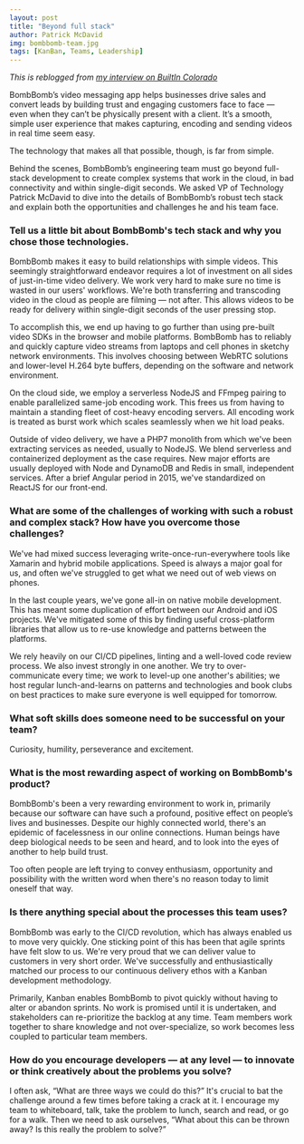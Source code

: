 ```yaml
---
layout: post
title: "Beyond full stack"
author: Patrick McDavid
img: bombbomb-team.jpg
tags: [KanBan, Teams, Leadership]
---
```


_This is reblogged from [my interview on BuiltIn Colorado](https://www.builtincolorado.com/2018/06/29/inside-bombbomb-dev-team-colorado-springs)_

BombBomb’s video messaging app helps businesses drive sales and convert leads by building trust and engaging customers face to face — even when they can’t be physically present with a client. It’s a smooth, simple user experience that makes capturing, encoding and sending videos in real time seem easy.

The technology that makes all that possible, though, is far from simple.

Behind the scenes, BombBomb’s engineering team must go beyond full-stack development to create complex systems that work in the cloud, in bad connectivity and within single-digit seconds. We asked VP of Technology Patrick McDavid to dive into the details of BombBomb’s robust tech stack and explain both the opportunities and challenges he and his team face.

### Tell us a little bit about BombBomb's tech stack and why you chose those technologies.

BombBomb makes it easy to build relationships with simple videos. This seemingly straightforward endeavor requires a lot of investment on all sides of just-in-time video delivery. We work very hard to make sure no time is wasted in our users' workflows. We're both transferring and transcoding video in the cloud as people are filming — not after. This allows videos to be ready for delivery within single-digit seconds of the user pressing stop.

To accomplish this, we end up having to go further than using pre-built video SDKs in the browser and mobile platforms. BombBomb has to reliably and quickly capture video streams from laptops and cell phones in sketchy network environments. This involves choosing between WebRTC solutions and lower-level H.264 byte buffers, depending on the software and network environment.

On the cloud side, we employ a serverless NodeJS and FFmpeg pairing to enable parallelized same-job encoding work. This frees us from having to maintain a standing fleet of cost-heavy encoding servers. All encoding work is treated as burst work which scales seamlessly when we hit load peaks.

Outside of video delivery, we have a PHP7 monolith from which we've been extracting services as needed, usually to NodeJS. We blend serverless and containerized deployment as the case requires. New major efforts are usually deployed with Node and DynamoDB and Redis in small, independent services. After a brief Angular period in 2015, we've standardized on ReactJS for our front-end.

### What are some of the challenges of working with such a robust and complex stack? How have you overcome those challenges?

We've had mixed success leveraging write-once-run-everywhere tools like Xamarin and hybrid mobile applications. Speed is always a major goal for us, and often we've struggled to get what we need out of web views on phones.

In the last couple years, we've gone all-in on native mobile development. This has meant some duplication of effort between our Android and iOS projects. We've mitigated some of this by finding useful cross-platform libraries that allow us to re-use knowledge and patterns between the platforms.

We rely heavily on our CI/CD pipelines, linting and a well-loved code review process. We also invest strongly in one another. We try to over-communicate every time; we work to level-up one another's abilities; we host regular lunch-and-learns on patterns and technologies and book clubs on best practices to make sure everyone is well equipped for tomorrow.

### What soft skills does someone need to be successful on your team?

Curiosity, humility, perseverance and excitement.

 
### What is the most rewarding aspect of working on BombBomb's product?

BombBomb's been a very rewarding environment to work in, primarily because our software can have such a profound, positive effect on people’s lives and businesses. Despite our highly connected world, there's an epidemic of facelessness in our online connections. Human beings have deep biological needs to be seen and heard, and to look into the eyes of another to help build trust.

Too often people are left trying to convey enthusiasm, opportunity and possibility with the written word when there's no reason today to limit oneself that way.

 

### Is there anything special about the processes this team uses?

BombBomb was early to the CI/CD revolution, which has always enabled us to move very quickly. One sticking point of this has been that agile sprints have felt slow to us. We're very proud that we can deliver value to customers in very short order. We've successfully and enthusiastically matched our process to our continuous delivery ethos with a Kanban development methodology.

Primarily, Kanban enables BombBomb to pivot quickly without having to alter or abandon sprints. No work is promised until it is undertaken, and stakeholders can re-prioritize the backlog at any time. Team members work together to share knowledge and not over-specialize, so work becomes less coupled to particular team members.

### How do you encourage developers  — at any level — to innovate or think creatively about the problems you solve?

I often ask, “What are three ways we could do this?” It's crucial to bat the challenge around a few times before taking a crack at it. I encourage my team to whiteboard, talk, take the problem to lunch, search and read, or go for a walk. Then we need to ask ourselves, “What about this can be thrown away? Is this really the problem to solve?”